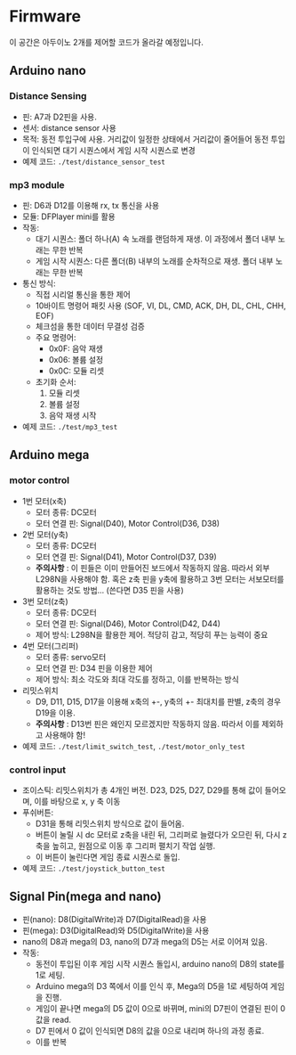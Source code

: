 # Firmware
이 공간은 아두이노 2개를 제어할 코드가 올라갈 예정입니다.

## Arduino nano
### Distance Sensing
- 핀: A7과 D2핀을 사용.
- 센서: distance sensor 사용
- 목적: 동전 투입구에 사용. 거리값이 일정한 상태에서 거리값이 줄어들어 동전 투입이 인식되면 대기 시퀀스에서 게임 시작 시퀀스로 변경
- 예제 코드: `./test/distance_sensor_test`

### mp3 module
- 핀: D6과 D12를 이용해 rx, tx 통신을 사용
- 모듈: DFPlayer mini를 활용
- 작동:
  - 대기 시퀀스: 폴더 하나(A) 속 노래를 랜덤하게 재생. 이 과정에서 폴더 내부 노래는 무한 반복
  - 게임 시작 시퀀스: 다른 폴더(B) 내부의 노래를 순차적으로 재생. 폴더 내부 노래는 무한 반복
- 통신 방식:
  - 직접 시리얼 통신을 통한 제어
  - 10바이트 명령어 패킷 사용 (SOF, VI, DL, CMD, ACK, DH, DL, CHL, CHH, EOF)
  - 체크섬을 통한 데이터 무결성 검증
  - 주요 명령어:
    - 0x0F: 음악 재생
    - 0x06: 볼륨 설정
    - 0x0C: 모듈 리셋
  - 초기화 순서:
    1. 모듈 리셋
    2. 볼륨 설정
    3. 음악 재생 시작
- 예제 코드: `./test/mp3_test`

## Arduino mega
### motor control
- 1번 모터(x축)
  - 모터 종류: DC모터
  - 모터 연결 핀: Signal(D40), Motor Control(D36, D38)
- 2번 모터(y축)
  - 모터 종류: DC모터
  - 모터 연결 핀: Signal(D41), Motor Control(D37, D39)
  - **주의사항** : 이 핀들은 이미 만들어진 보드에서 작동하지 않음. 따라서 외부 L298N을 사용해야 함. 혹은 z축 핀을 y축에 활용하고 3번 모터는 서보모터를 활용하는 것도 방법... (쓴다면 D35 핀을 사용)
- 3번 모터(z축)
  - 모터 종류: DC모터
  - 모터 연결 핀: Signal(D46), Motor Control(D42, D44)
  - 제어 방식: L298N을 활용한 제어. 적당히 감고, 적당히 푸는 능력이 중요
- 4번 모터(그리퍼)
  - 모터 종류: servo모터
  - 모터 연결 핀: D34 핀을 이용한 제어
  - 제어 방식: 최소 각도와 최대 각도를 정하고, 이를 반복하는 방식
- 리밋스위치
  - D9, D11, D15, D17을 이용해 x축의 +-, y축의 +- 최대치를 판별, z축의 경우 D19을 이용.
  - **주의사항** : D13번 핀은 왜인지 모르겠지만 작동하지 않음. 따라서 이를 제외하고 사용해야 함!
- 예제 코드: `./test/limit_switch_test`, `./test/motor_only_test`

### control input
- 조이스틱: 리밋스위치가 총 4개인 버전. D23, D25, D27, D29를 통해 값이 들어오며, 이를 바탕으로 x, y 축 이동
- 푸쉬버튼:
  - D31을 통해 리밋스위치 방식으로 값이 들어옴.
  - 버튼이 눌릴 시 dc 모터로 z축을 내린 뒤, 그리퍼로 늘렸다가 오므린 뒤, 다시 z축을 높히고, 원점으로 이동 후 그리퍼 펼치기 작업 실행.
  - 이 버튼이 눌린다면 게임 종료 시퀀스로 돌입.
- 예제 코드: `./test/joystick_button_test`

## Signal Pin(mega and nano)
- 핀(nano): D8(DigitalWrite)과 D7(DigitalRead)을 사용
- 핀(mega): D3(DigitalRead)와 D5(DigitalWrite)을 사용
- nano의 D8과 mega의 D3, nano의 D7과 mega의 D5는 서로 이어져 있음.
- 작동:
  - 동전이 투입된 이후 게임 시작 시퀀스 돌입시, arduino nano의 D8의 state를 1로 세팅.
  - Arduino mega의 D3 쪽에서 이를 인식 후, Mega의 D5을 1로 세팅하여 게임을 진행.
  - 게임이 끝나면 mega의 D5 값이 0으로 바뀌며, mini의 D7핀이 연결된 핀이 0 값을 read.
  - D7 핀에서 0 값이 인식되면 D8의 값을 0으로 내리며 하나의 과정 종료.
  - 이를 반복

